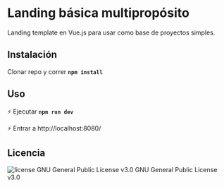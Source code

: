 # Landing básica multipropósito

Landing template en Vue.js para usar como base de proyectos simples.

## Instalación

Clonar repo y correr 
**`npm install`**

## Uso

 :zap: Ejecutar **`npm run dev`**

 :zap: Entrar a  http://localhost:8080/

## Licencia
<img src="https://img.shields.io/badge/license-GPL--3-brightgreen" alt="license GNU General Public License v3.0">   GNU General Public License v3.0
